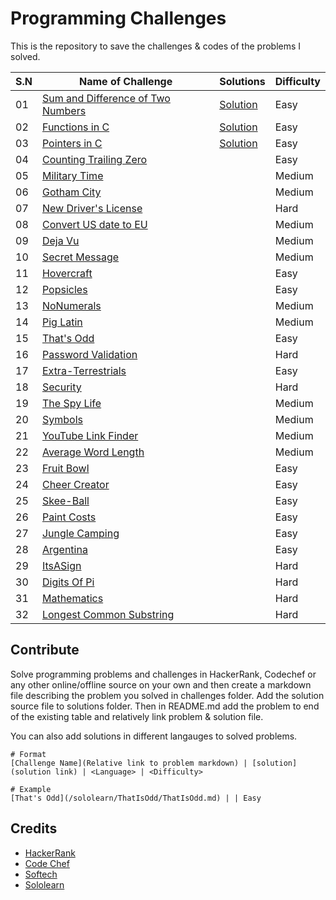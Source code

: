 # Programming Challenges
This is the repository to save the challenges & codes of the problems I solved.

S.N | Name of Challenge | Solutions | Difficulty
----|-------------------|-----------|-----------
01 | [Sum and Difference of Two Numbers](/challenges/SumandDifferenceofTwoNumbers.md) | [Solution](https://raw.githubusercontent.com/chankruze/challenges/master/solutions/SumDiff.c) | Easy
02 | [Functions in C](/challenges/Functions.md) | [Solution](https://raw.githubusercontent.com/chankruze/challenges/master/solutions/FunctionsInC.c) | Easy
03 | [Pointers in C](/challenges/PointersInC.md) | [Solution](https://raw.githubusercontent.com/chankruze/challenges/master/solutions/PointersInC.c) | Easy
04 | [Counting Trailing Zero](/challenges/CountingZero.md) | | Easy
05 | [Military Time](/sololearn/MilitaryTime/MilitaryTime.md) | | Medium
06 | [Gotham City](/sololearn/GothamCity/GothamCity.md) | | Medium
07 | [New Driver's License](/sololearn/NewDriverLicense/DL.md) | | Hard
08 | [Convert US date to EU](/sololearn/US2EUDate/US2EUDate.md) | | Medium
09 | [Deja Vu](/sololearn/DejaVu/DejaVu.md) | | Medium
10 | [Secret Message](/sololearn/SecretMessage/SecretMessage.md) | | Medium
11 | [Hovercraft](/sololearn/Hovercraft/Hovercraft.md) | | Easy
12 | [Popsicles](/sololearn/Popsicles/Popsicles.md) | | Easy
13 | [NoNumerals](/sololearn/NoNumerals/NoNumerals.md) | | Medium
14 | [Pig Latin](/sololearn/PigLatin/PigLatin.md) | | Medium
15 | [That's Odd](/sololearn/ThatIsOdd/ThatIsOdd.md) | | Easy
16 | [Password Validation](/sololearn/PasswordValidation/PasswordValidation.md) | | Hard
17 | [Extra-Terrestrials](/sololearn/ExtraTerrestrials/ExtraTerrestrials.md) | | Easy
18 | [Security](/sololearn/Security/Security.md) | | Hard
19 | [The Spy Life](/sololearn/TheSpyLife/TheSpyLife.md) | | Medium
20 | [Symbols](/sololearn/Symbols/Symbols.md) | | Medium
21 | [YouTube Link Finder](/sololearn/YTVideoID/YTVideoID.md) | | Medium
22 | [Average Word Length](/sololearn/AvgWordLen/AvgWordLen.md) | | Medium
23 | [Fruit Bowl](/sololearn/FruitBowl/FruitBowl.md) | | Easy
24 | [Cheer Creator](/sololearn/CheerCreator/CheerCreator.md) | | Easy
25 | [Skee-Ball](/sololearn/Skee-Ball/Skee-Ball.md) | | Easy
26 | [Paint Costs](/sololearn/PaintCosts/PaintCosts.md) | | Easy
27 | [Jungle Camping](/sololearn/JungleCamping/JungleCamping.md) | | Easy
28 | [Argentina](/sololearn/Argentina/Argentina.md) | | Easy
29 | [ItsASign](/sololearn/ItsASign/ItsASign.md) | | Hard
30 | [Digits Of Pi](/sololearn/DigitsOfPi/DigitsOfPi.md) | | Hard
31 | [Mathematics](/sololearn/Mathematics/Mathematics.md) | | Hard
32 | [Longest Common Substring](/sololearn/LCS/LCS.md) | | Hard

## Contribute
Solve programming problems and challenges in HackerRank, Codechef or any other online/offline source on your own and then create a markdown file describing the problem you solved in challenges folder. Add the solution source file to solutions folder. Then in README.md add the problem to end of the existing table and relatively link problem & solution file.

You can also add solutions in different langauges to solved problems. 

```
# Format
[Challenge Name](Relative link to problem markdown) | [solution](solution link) | <Language> | <Difficulty>

# Example
[That's Odd](/sololearn/ThatIsOdd/ThatIsOdd.md) | | Easy
```

## Credits
- [HackerRank](https://hackerrank.com)
- [Code Chef](https://www.codechef.com)
- [Softech](https://is.gd/pheglj)
- [Sololearn](https://sololearn.com)
